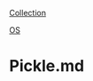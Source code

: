 [Collection](https://github.com/NaraDoSeong/Pythons/blob/main/Collection/Collection.md)

[OS](https://github.com/NaraDoSeong/Pythons/blob/main/Os/Os.md)
# Pickle.md 
